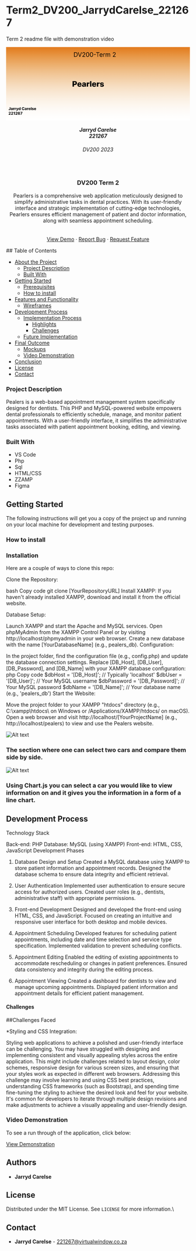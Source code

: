 # Term2_DV200_JarrydCarelse_221267
Term 2 readme file with demonstration video

![Alt text](Untitled.png)
<h5 align="center" style="padding:0;margin:0;">Jarryd Carelse</h5>
<h5 align="center" style="padding:0;margin:0;">221267</h5>
<h6 align="center">DV200 2023</h6>
</br>
<p align="center">

  
  
  <h3 align="center">DV200 Term 2</h3>

  <p align="center">
Pearlers is a comprehensive web application meticulously designed to simplify administrative tasks in dental practices. With its user-friendly interface and strategic implementation of cutting-edge technologies, Pearlers ensures efficient management of patient and doctor information, along with seamless appointment scheduling.

 <br>
    
   <br />
   <br />
   <a href="path/to/demonstration/video">View Demo</a>
    ·
    <a href="https://github.com/username/projectname/issues">Report Bug</a>
    ·
    <a href="https://github.com/username/projectname/issues">Request Feature</a>
</p>
<!-- TABLE OF CONTENTS -->
## Table of Contents

* [About the Project](#about-the-project)
  * [Project Description](#project-description)
  * [Built With](#built-with)
* [Getting Started](#getting-started)
  * [Prerequisites](#prerequisites)
  * [How to install](#how-to-install)
* [Features and Functionality](#features-and-functionality)
   * [Wireframes](#wireframes)
* [Development Process](#development-process)
   * [Implementation Process](#implementation-process)
        * [Highlights](#highlights)
        * [Challenges](#challenges)
   * [Future Implementation](#peer-reviews)
* [Final Outcome](#final-outcome)
    * [Mockups](#mockups)
    * [Video Demonstration](#video-demonstration)
* [Conclusion](#conclusion)
* [License](#license)
* [Contact](#contact)


<!--PROJECT DESCRIPTION-->

### Project Description

Pealers is a web-based appointment management system specifically designed for dentists. This PHP and MySQL-powered website empowers dental professionals to efficiently schedule, manage, and monitor patient appointments. With a user-friendly interface, it simplifies the administrative tasks associated with patient appointment booking, editing, and viewing.


### Built With

* VS Code
* Php
* Sql
* HTML/CSS
* ZZAMP
* Figma

<!-- GETTING STARTED -->
<!-- Make sure to add appropriate information about what prerequesite technologies the user would need and also the steps to install your project on their own mashines -->
## Getting Started

The following instructions will get you a copy of the project up and running on your local machine for development and testing purposes.

### How to install

### Installation
Here are a couple of ways to clone this repo:

Clone the Repository:

bash
Copy code
git clone [YourRepositoryURL]
Install XAMPP:
If you haven't already installed XAMPP, download and install it from the official website.

Database Setup:

Launch XAMPP and start the Apache and MySQL services.
Open phpMyAdmin from the XAMPP Control Panel or by visiting http://localhost/phpmyadmin in your web browser.
Create a new database with the name [YourDatabaseName] (e.g., pealers_db).
Configuration:

In the project folder, find the configuration file (e.g., config.php) and update the database connection settings. Replace [DB_Host], [DB_User], [DB_Password], and [DB_Name] with your XAMPP database configuration:
php
Copy code
$dbHost = '[DB_Host]'; // Typically 'localhost'
$dbUser = '[DB_User]'; // Your MySQL username
$dbPassword = '[DB_Password]'; // Your MySQL password
$dbName = '[DB_Name]'; // Your database name (e.g., 'pealers_db')
Start the Website:

Move the project folder to your XAMPP "htdocs" directory (e.g., C:\xampp\htdocs\ on Windows or /Applications/XAMPP/htdocs/ on macOS).
Open a web browser and visit http://localhost/[YourProjectName] (e.g., http://localhost/pealers) to view and use the Pealers website.
  
<!-- FEATURES AND FUNCTIONALITY-->
![Alt text](appointment.jpg
)
### The section where one can select two cars and compare them side by side.


![Alt text](Login.jpg
)
### Using Chart.js you can select a car you would like to view information on and it gives you the information in a form of a line chart.



## Development Process

Technology Stack

Back-end: PHP
Database: MySQL (using XAMPP)
Front-end: HTML, CSS, JavaScript
Development Phases

1. Database Design and Setup
Created a MySQL database using XAMPP to store patient information and appointment records.
Designed the database schema to ensure data integrity and efficient retrieval.

2. User Authentication
Implemented user authentication to ensure secure access for authorized users.
Created user roles (e.g., dentists, administrative staff) with appropriate permissions.

3. Front-end Development
Designed and developed the front-end using HTML, CSS, and JavaScript.
Focused on creating an intuitive and responsive user interface for both desktop and mobile devices.

4. Appointment Scheduling
Developed features for scheduling patient appointments, including date and time selection and service type specification.
Implemented validation to prevent scheduling conflicts.

5. Appointment Editing
Enabled the editing of existing appointments to accommodate rescheduling or changes in patient preferences.
Ensured data consistency and integrity during the editing process.

6. Appointment Viewing
Created a dashboard for dentists to view and manage upcoming appointments.
Displayed patient information and appointment details for efficient patient management.

#### Challenges
##Challenges Faced

*Styling and CSS Integration:

Styling web applications to achieve a polished and user-friendly interface can be challenging. You may have struggled with designing and implementing consistent and visually appealing styles across the entire application. This might include challenges related to layout design, color schemes, responsive design for various screen sizes, and ensuring that your styles work as expected in different web browsers.
Addressing this challenge may involve learning and using CSS best practices, understanding CSS frameworks (such as Bootstrap), and spending time fine-tuning the styling to achieve the desired look and feel for your website. It's common for developers to iterate through multiple design revisions and make adjustments to achieve a visually appealing and user-friendly design.

<!-- VIDEO DEMONSTRATION -->
### Video Demonstration

To see a run through of the application, click below:

[View Demonstration](https://drive.google.com/file/d/1saDZU_ALigJZmD6PE8udiMh07uW-f1Al/view?usp=sharing
)

<!-- AUTHORS -->
## Authors

* **Jarryd Carelse** 

<!-- LICENSE -->
## License

Distributed under the MIT License. See `LICENSE` for more information.\

<!-- LICENSE -->
## Contact

* **Jarryd Carelse** - [221267@virtualwindow.co.za](mailto:email@address)

